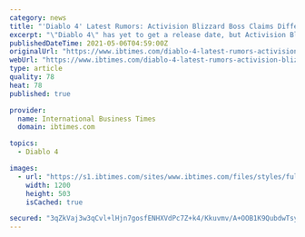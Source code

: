 ```yaml
---
category: news
title: "'Diablo 4' Latest Rumors: Activision Blizzard Boss Claims Different Kind Of RPG Is Coming"
excerpt: "\"Diablo 4\" has yet to get a release date, but Activision Blizzard COO Daniel Alegre claimed that it will be an innovative addition to the action-RPG genre."
publishedDateTime: 2021-05-06T04:59:00Z
originalUrl: "https://www.ibtimes.com/diablo-4-latest-rumors-activision-blizzard-boss-claims-different-kind-rpg-coming-3194162"
webUrl: "https://www.ibtimes.com/diablo-4-latest-rumors-activision-blizzard-boss-claims-different-kind-rpg-coming-3194162"
type: article
quality: 78
heat: 78
published: true

provider:
  name: International Business Times
  domain: ibtimes.com

topics:
  - Diablo 4

images:
  - url: "https://s1.ibtimes.com/sites/www.ibtimes.com/files/styles/full/public/2016/08/03/diablo.jpg"
    width: 1200
    height: 503
    isCached: true

secured: "3qZkVaj3w3qCvl+lHjn7gosfENHXVdPc7Z+k4/Kkuvmv/A+OOB1K9QubdwTsyji6hFS0spwMU9cWpSF7/qDFfV84HEaO6YRaiZ4Y4760b6Q/w6LedMffFCf+WLs3EJFqNI+SY34BjVP5Uper09okQ/5oaIdARRFCP3/AGXpUbbhb101LmDD5TQi/n4OPjEVfrsHIJBsZNuydFmenupRyB4BXiFkSRcS2pMzMtx+Xh1LoLWmPOInYdXV9A+CbKIPGzCn+aACWMTAw10QFGsSIBEnj/tc7bEHNgj2mcd0zcNC9HzCl199J1wLBro0CI1aANAccY6MiLgaf1xDOYW4SYHFP13BnpATFAwd4x4IoEW4=;0LWuaf3gGD2kAsgzlCMXQg=="
---
```


